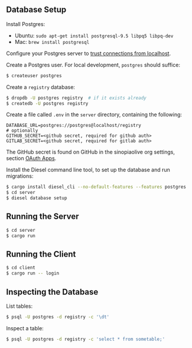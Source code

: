 ## Database Setup

Install Postgres:

* Ubuntu: `sudo apt-get install postgresql-9.5 libpq5 libpq-dev`
* Mac: `brew install postgresql`

Configure your Postgres server to [trust connections from
localhost](https://gist.github.com/p1nox/4953113).

Create a Postgres user. For local development, `postgres` should suffice:

```sh
$ createuser postgres
```

Create a `registry` database:

```sh
$ dropdb -U postgres registry  # if it exists already
$ createdb -U postgres registry
```

Create a file called `.env` in the `server` directory, containing the
following:

```
DATABASE_URL=postgres://postgres@localhost/registry
# optionally
GITHUB_SECRET=<github secret, required for github auth>
GITLAB_SECRET=<github secret, required for gitlab auth>
```

The GitHub secret is found on GitHub in the sinopiaolive org settings, section
[OAuth
Apps](https://github.com/organizations/sinopiaolive/settings/applications).

Install the Diesel command line tool, to set up the database and run
migrations:

```sh
$ cargo install diesel_cli --no-default-features --features postgres
$ cd server
$ diesel database setup
```

## Running the Server

```sh
$ cd server
$ cargo run
```

## Running the Client

```sh
$ cd client
$ cargo run -- login
```

## Inspecting the Database

List tables:

```sh
$ psql -U postgres -d registry -c '\dt'
```

Inspect a table:

```sh
$ psql -U postgres -d registry -c 'select * from sometable;'
```
